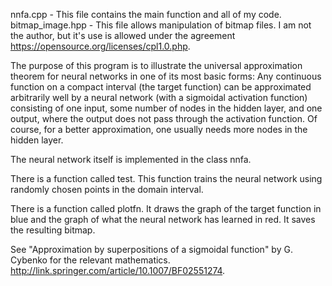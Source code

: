 nnfa.cpp - This file contains the main function and all of my code.
bitmap_image.hpp - This file allows manipulation of bitmap files. I am not the author, but it's use is allowed under the agreement https://opensource.org/licenses/cpl1.0.php.

The purpose of this program is to illustrate the universal approximation theorem for neural networks in one of its most basic forms: Any continuous function on a compact interval (the target function) can be approximated arbitrarily well by a neural network (with a sigmoidal activation function) consisting of one input, some number of nodes in the hidden layer, and one output, where the output does not pass through the activation function. Of course, for a better approximation, one usually needs more nodes in the hidden layer.

The neural network itself is implemented in the class nnfa.

There is a function called test. This function trains the neural network using randomly chosen points in the domain interval.

There is a function called plotfn. It draws the graph of the target function in blue and the graph of what the neural network has learned in red. It saves the resulting bitmap.

See "Approximation by superpositions of a sigmoidal function" by G. Cybenko for the relevant mathematics. http://link.springer.com/article/10.1007/BF02551274.
